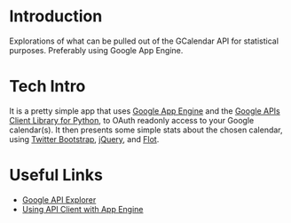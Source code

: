 Introduction
============

Explorations of what can be pulled out of the GCalendar API for
statistical purposes. Preferably using Google App Engine.

Tech Intro
==========

It is a pretty simple app that uses
[Google App Engine](https://developers.google.com/appengine/) and the
[Google APIs Client Library for Python](https://developers.google.com/api-client-library/python/start/get_started),
to OAuth readonly access to your Google calendar(s). It then presents
some simple stats about the chosen calendar, using
[Twitter Bootstrap](http://twitter.github.com/bootstrap/),
[jQuery](http://jquery.com/), and [Flot](http://www.flotcharts.org/).

Useful Links
============
* [Google API Explorer](http://code.google.com/apis/explorer/)
* [Using API Client with App Engine](https://developers.google.com/api-client-library/python/platforms/google_app_engine)
